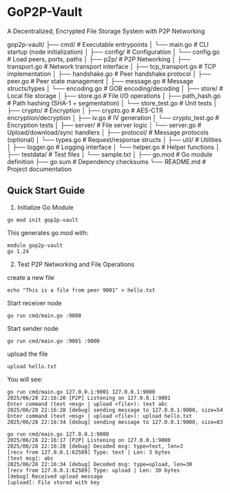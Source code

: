 # GoP2P-Vault

A Decentralized, Encrypted File Storage System with P2P Networking

gop2p-vault/
├── cmd/                      # Executable entrypoints
│   └── main.go               # CLI startup (node initialization)
│
├── config/                   # Configuration
│   └── config.go             # Load peers, ports, paths
│
├── p2p/                      # P2P Networking
│   ├── transport.go          # Network transport interface
│   ├── tcp_transport.go      # TCP implementation
│   ├── handshake.go          # Peer handshake protocol
│   ├── peer.go               # Peer state management
│   ├── message.go            # Message structs/types
│   └── encoding.go           # GOB encoding/decoding
│
├── store/                    # Local file storage
│   ├── store.go              # File I/O operations
│   ├── path_hash.go          # Path hashing (SHA-1 + segmentation)
│   └── store_test.go         # Unit tests
│
├── crypto/                   # Encryption
│   ├── crypto.go             # AES-CTR encryption/decryption
│   ├── iv.go                 # IV generation
│   └── crypto_test.go        # Encryption tests
│
├── server/                   # File server logic
│   └── server.go             # Upload/download/sync handlers
│
├── protocol/                 # Message protocols (optional)
│   └── types.go              # Request/response structs
│
├── util/                     # Utilities
│   ├── logger.go             # Logging interface
│   └── helper.go             # Helper functions
│
├── testdata/                 # Test files
│   └── sample.txt
│
├── go.mod                    # Go module definition
├── go.sum                    # Dependency checksums
└── README.md                 # Project documentation


## Quick Start Guide
1. Initialize Go Module
```
go mod init gop2p-vault
```
This generates go.mod with:
```
module gop2p-vault
go 1.24
```

2. Test P2P Networking and File Operations

create a new file
```
echo "This is a file from peer 9001" > hello.txt
```

Start receiver node
```
go run cmd/main.go :9000
```

Start sender node
```
go run cmd/main.go :9001 :9000
```

upload the file
```
upload hello.txt
```

You will see:
```
go run cmd/main.go 127.0.0.1:9001 127.0.0.1:9000
2025/06/28 22:16:20 [P2P] Listening on 127.0.0.1:9001
Enter command (text <msg> | upload <file>): text abc
2025/06/28 22:16:28 [debug] sending message to 127.0.0.1:9000, size=54
Enter command (text <msg> | upload <file>): upload hello.txt
2025/06/28 22:16:34 [debug] sending message to 127.0.0.1:9000, size=83
```

```
go run cmd/main.go 127.0.0.1:9000
2025/06/28 22:16:17 [P2P] Listening on 127.0.0.1:9000
2025/06/28 22:16:28 [debug] Decoded msg: type=text, len=3
[recv from 127.0.0.1:62589] Type: text | Len: 3 bytes
[text msg]: abc
2025/06/28 22:16:34 [debug] Decoded msg: type=upload, len=30
[recv from 127.0.0.1:62589] Type: upload | Len: 30 bytes
[debug] Received upload message
[upload]: File stored with key
```
